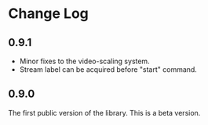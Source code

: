 # Change Log

## 0.9.1

- Minor fixes to the video-scaling system. 
- Stream label can be acquired before "start" command.

## 0.9.0

The first public version of the library. This is a beta version.

